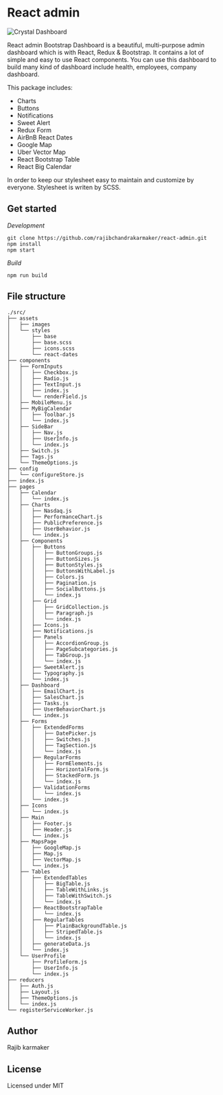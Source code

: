 # React admin

![Crystal Dashboard](https://user-images.githubusercontent.com/1154740/31934597-c2b055dc-b8d6-11e7-869d-48e6f8992718.png)

React admin Bootstrap Dashboard is a beautiful, multi-purpose admin dashboard which is with React, Redux & Bootstrap. It contains a lot of simple and easy to use React components. You can use this dashboard to build many kind of dashboard include health, employees, company dashboard.

This package includes:

- Charts
- Buttons
- Notifications
- Sweet Alert
- Redux Form
- AirBnB React Dates
- Google Map
- Uber Vector Map
- React Bootstrap Table
- React Big Calendar

In order to keep our stylesheet easy to maintain and customize by everyone. Stylesheet is writen by SCSS.

## Get started

_Development_

```
git clone https://github.com/rajibchandrakarmaker/react-admin.git
npm install
npm start
```

_Build_

```
npm run build
```

## File structure

```
./src/
├── assets
│   ├── images
│   └── styles
│       ├── base
│       ├── base.scss
│       ├── icons.scss
│       └── react-dates
├── components
│   ├── FormInputs
│   │   ├── Checkbox.js
│   │   ├── Radio.js
│   │   ├── TextInput.js
│   │   ├── index.js
│   │   └── renderField.js
│   ├── MobileMenu.js
│   ├── MyBigCalendar
│   │   ├── Toolbar.js
│   │   └── index.js
│   ├── SideBar
│   │   ├── Nav.js
│   │   ├── UserInfo.js
│   │   └── index.js
│   ├── Switch.js
│   ├── Tags.js
│   └── ThemeOptions.js
├── config
│   └── configureStore.js
├── index.js
├── pages
│   ├── Calendar
│   │   └── index.js
│   ├── Charts
│   │   ├── Nasdaq.js
│   │   ├── PerformanceChart.js
│   │   ├── PublicPreference.js
│   │   ├── UserBehavior.js
│   │   └── index.js
│   ├── Components
│   │   ├── Buttons
│   │   │   ├── ButtonGroups.js
│   │   │   ├── ButtonSizes.js
│   │   │   ├── ButtonStyles.js
│   │   │   ├── ButtonsWithLabel.js
│   │   │   ├── Colors.js
│   │   │   ├── Pagination.js
│   │   │   ├── SocialButtons.js
│   │   │   └── index.js
│   │   ├── Grid
│   │   │   ├── GridCollection.js
│   │   │   ├── Paragraph.js
│   │   │   └── index.js
│   │   ├── Icons.js
│   │   ├── Notifications.js
│   │   ├── Panels
│   │   │   ├── AccordionGroup.js
│   │   │   ├── PageSubcategories.js
│   │   │   ├── TabGroup.js
│   │   │   └── index.js
│   │   ├── SweetAlert.js
│   │   ├── Typography.js
│   │   └── index.js
│   ├── Dashboard
│   │   ├── EmailChart.js
│   │   ├── SalesChart.js
│   │   ├── Tasks.js
│   │   ├── UserBehaviorChart.js
│   │   └── index.js
│   ├── Forms
│   │   ├── ExtendedForms
│   │   │   ├── DatePicker.js
│   │   │   ├── Switches.js
│   │   │   ├── TagSection.js
│   │   │   └── index.js
│   │   ├── RegularForms
│   │   │   ├── FormElements.js
│   │   │   ├── HorizontalForm.js
│   │   │   ├── StackedForm.js
│   │   │   └── index.js
│   │   ├── ValidationForms
│   │   │   └── index.js
│   │   └── index.js
│   ├── Icons
│   │   └── index.js
│   ├── Main
│   │   ├── Footer.js
│   │   ├── Header.js
│   │   └── index.js
│   ├── MapsPage
│   │   ├── GoogleMap.js
│   │   ├── Map.js
│   │   ├── VectorMap.js
│   │   └── index.js
│   ├── Tables
│   │   ├── ExtendedTables
│   │   │   ├── BigTable.js
│   │   │   ├── TableWithLinks.js
│   │   │   ├── TableWithSwitch.js
│   │   │   └── index.js
│   │   ├── ReactBootstrapTable
│   │   │   └── index.js
│   │   ├── RegularTables
│   │   │   ├── PlainBackgroundTable.js
│   │   │   ├── StripedTable.js
│   │   │   └── index.js
│   │   ├── generateData.js
│   │   └── index.js
│   └── UserProfile
│       ├── ProfileForm.js
│       ├── UserInfo.js
│       └── index.js
├── reducers
│   ├── Auth.js
│   ├── Layout.js
│   ├── ThemeOptions.js
│   └── index.js
└── registerServiceWorker.js
```

## Author

Rajib karmaker

## License

Licensed under MIT
